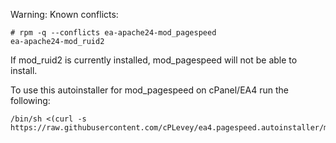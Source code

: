 Warning: Known conflicts:

    # rpm -q --conflicts ea-apache24-mod_pagespeed
    ea-apache24-mod_ruid2
    
If mod_ruid2 is currently installed, mod_pagespeed will not be able to install.

To use this autoinstaller for mod_pagespeed on cPanel/EA4 run the following:

    /bin/sh <(curl -s https://raw.githubusercontent.com/cPLevey/ea4.pagespeed.autoinstaller/master/ea4.pagespeed.sh)
